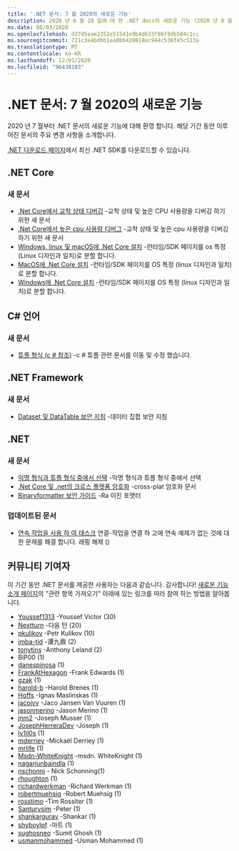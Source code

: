 ```yaml
---
title: '.NET 문서: 7 월 2020의 새로운 기능'
description: 2020 년 6 월 28 일에 대 한 .NET docs의 새로운 기능 (2020 년 8 월 1 일)
ms.date: 08/03/2020
ms.openlocfilehash: d37d5eae2352e51541e9b4db33f86f9db504c1cc
ms.sourcegitcommit: 721c3e4bdbb1ea0bb420818ec944c538fe5c513a
ms.translationtype: MT
ms.contentlocale: ko-KR
ms.lasthandoff: 12/01/2020
ms.locfileid: "96438103"
---
```

# <a name="net-docs-whats-new-for-july-2020"></a>.NET 문서: 7 월 2020의 새로운 기능

2020 년 7 월부터 .NET 문서의 새로운 기능에 대해 환영 합니다. 해당 기간 동안 이루어진 문서의 주요 변경 사항을 소개합니다.

[.NET 다운로드 페이지](https://dotnet.microsoft.com/download)에서 최신 .NET SDK를 다운로드할 수 있습니다.

## <a name="net-core"></a>.NET Core

### <a name="new-articles"></a>새 문서

- [.Net Core에서 교착 상태 디버깅](../core/diagnostics/debug-deadlock.md) -교착 상태 및 높은 CPU 사용량을 디버깅 하기 위한 새 문서
- [.Net Core에서 높은 cpu 사용량 디버그](../core/diagnostics/debug-highcpu.md) -교착 상태 및 높은 cpu 사용량을 디버깅 하기 위한 새 문서
- [Windows, linux 및 macOS에 .Net Core 설치](../core/install/index.yml) -런타임/SDK 페이지를 os 특정 (Linux 디자인과 일치)로 분할 합니다.
- [MacOS에 .Net Core 설치](../core/install/macos.md) -런타임/SDK 페이지를 OS 특정 (linux 디자인과 일치)로 분할 합니다.
- [Windows에 .Net Core 설치](../core/install/windows.md) -런타임/SDK 페이지를 OS 특정 (linux 디자인과 일치)로 분할 합니다.

## <a name="c-language"></a>C# 언어

### <a name="new-articles"></a>새 문서

- [튜플 형식 (c # 참조)](../csharp/language-reference/builtin-types/value-tuples.md) -c # 튜플 관련 문서를 이동 및 수정 했습니다.

## <a name="net-framework"></a>.NET Framework

### <a name="new-articles"></a>새 문서

- [Dataset 및 DataTable 보안 지침](../framework/data/adonet/dataset-datatable-dataview/security-guidance.md) -데이터 집합 보안 지침

## <a name="net"></a>.NET

### <a name="new-articles"></a>새 문서

- [익명 형식과 튜플 형식 중에서 선택](../standard/base-types/choosing-between-anonymous-and-tuple.md) -익명 형식과 튜플 형식 중에서 선택
- [.Net Core 및 .net의 크로스 플랫폼 암호화](../standard/security/cross-platform-cryptography.md) -cross-plat 암호화 문서
- [Binaryformatter 보안 가이드](../standard/serialization/binaryformatter-security-guide.md) -Ra 이진 포맷터

### <a name="updated-articles"></a>업데이트된 문서

- [연속 작업을 사용 하 여 태스크](../standard/parallel-programming/chaining-tasks-by-using-continuation-tasks.md) 연결-작업을 연결 하 고에 연속 예제가 없는 것에 대 한 문제를 해결 합니다. 래핑 해제 ()

## <a name="community-contributors"></a>커뮤니티 기여자

이 기간 동안 .NET 문서를 제공한 사용자는 다음과 같습니다. 감사합니다! [새로운 기능 소개 페이지](index.yml)의 "관련 항목 가져오기" 아래에 있는 링크를 따라 참여 하는 방법을 알아봅니다.

- [Youssef1313](https://github.com/Youssef1313) -Youssef Victor (30)
- [Nextturn](https://github.com/NextTurn) -다음 턴 (20)
- [pkulikov](https://github.com/pkulikov) -Petr Kulikov (10)
- [imba-tjd](https://github.com/imba-tjd) -谭九鼎 (2)
- [tonytins](https://github.com/tonytins) -Anthony Leland (2)
- BiP00 (1)
- [danespinosa](https://github.com/danespinosa) (1)
- [FrankAtHexagon](https://github.com/FrankAtHexagon) -Frank Edwards (1)
- [gzak](https://github.com/gzak) (1)
- [harold-b](https://github.com/harold-b) -Harold Brenes (1)
- [Hoffs](https://github.com/Hoffs) -Ignas Maslinskas (1)
- [jacojvv](https://github.com/jacojvv-dev) -Jaco Jansen Van Vuuren (1)
- [jasonmerino](https://github.com/jasonmerino) -Jason Merino (1)
- [jnm2](https://github.com/jnm2) -Joseph Musser (1)
- [JosephHerreraDev](https://github.com/JosephHerreraDev) -Joseph (1)
- [lv1il0s](https://github.com/lv1il0s) (1)
- [mderriey](https://github.com/mderriey) -Mickaël Derriey (1)
- [mrlife](https://github.com/mrlife) (1)
- [Msdn-WhiteKnight](https://github.com/MSDN-WhiteKnight) -msdn. WhiteKnight (1)
- [nagarjunbaindla](https://github.com/nagarjunbaindla) (1)
- [nschonni](https://github.com/nschonni) - Nick Schonning(1)
- [rhoughton](https://github.com/rhoughton) (1)
- [richardwerkman](https://github.com/richardwerkman) -Richard Werkman (1)
- [robertmuehsig](https://github.com/robertmuehsig) -Robert Muehsig (1)
- [rosstimo](https://github.com/rosstimo) -Tim Rossiter (1)
- [Santurysim](https://github.com/Santurysim) -Peter (1)
- [shankargurav](https://github.com/shankargurav) -Shankar (1)
- [shyboylpf](https://github.com/shyboylpf) -마트 (1)
- [sughosneo](https://github.com/sughosneo) -Sumit Ghosh (1)
- [usmanmohammed](https://github.com/usmanmohammed) -Usman Mohammed (1)
